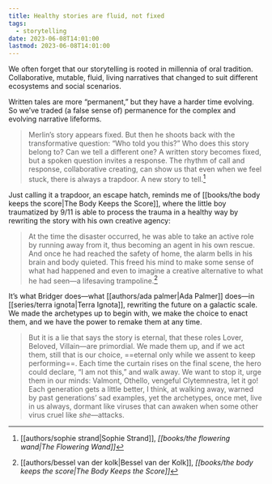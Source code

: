 ```yaml
---
title: Healthy stories are fluid, not fixed
tags:
  - storytelling
date: 2023-06-08T14:01:00
lastmod: 2023-06-08T14:01:00
---
```


We often forget that our storytelling is rooted in millennia of oral tradition. Collaborative, mutable, fluid, living narratives that changed to suit different ecosystems and social scenarios. 

Written tales are more “permanent,” but they have a harder time evolving. So we’ve traded (a false sense of) permanence for the complex and evolving narrative lifeforms.

> Merlin’s story appears fixed. But then he shoots back with the transformative question: “Who told you this?” Who does this story belong to? Can we tell a different one? A written story becomes fixed, but a spoken question invites a response. The rhythm of call and response, collaborative creating, can show us that even when we feel stuck, there is always a trapdoor. A new story to tell.[^1]

Just calling it a trapdoor, an escape hatch, reminds me of [[books/the body keeps the score|The Body Keeps the Score]], where the little boy traumatized by 9/11 is able to process the trauma in a healthy way by rewriting the story with his own creative agency:

> At the time the disaster occurred, he was able to take an active role by running away from it, thus becoming an agent in his own rescue. And once he had reached the safety of home, the alarm bells in his brain and body quieted. This freed his mind to make some sense of what had happened and even to imagine a creative alternative to what he had seen—a lifesaving trampoline.[^2]

It’s what Bridger does—what [[authors/ada palmer|Ada Palmer]] does—in [[series/terra ignota|Terra Ignota]], rewriting the future on a galactic scale. We made the archetypes up to begin with, we make the choice to enact them, and we have the power to remake them at any time.

> But it is a lie that says the story is eternal, that these roles Lover, Beloved, Villain—are primordial. We made them up, and if we act them, still that is our choice, ==eternal only while we assent to keep performing==. Each time the curtain rises on the final scene, the hero could declare, “I am not this,” and walk away. We want to stop it, urge them in our minds: Valmont, Othello, vengeful Clytemnestra, let it go! Each generation gets a little better, I think, at walking away, warned by past generations’ sad examples, yet the archetypes, once met, live in us always, dormant like viruses that can awaken when some other virus cruel like *she*—attacks. 


[^1]: [[authors/sophie strand|Sophie Strand]], *[[books/the flowering wand|The Flowering Wand]]*
[^2]: [[authors/bessel van der kolk|Bessel van der Kolk]], *[[books/the body keeps the score|The Body Keeps the Score]]*